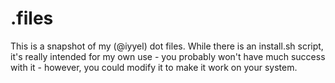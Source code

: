 # .files

This is a snapshot of my (@iyyel) dot files. While there is an install.sh script, it's really intended for my own use - you probably won't have much success with it - however, you could modify it to make it work on your system.
